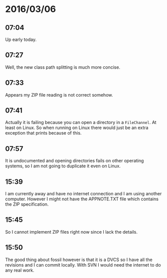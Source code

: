 # 2016/03/06

## 07:04

Up early today.

## 07:27

Well, the new class path splitting is much more concise.

## 07:33

Appears my ZIP file reading is not correct somehow.

## 07:41

Actually it is failing because you can open a directory in a `FileChannel`. At
least on Linux. So when running on Linux there would just be an extra exception
that prints because of this.

## 07:57

It is undocumented and opening directories fails on other operating systems, so
I am not going to duplicate it even on Linux.

## 15:39

I am currently away and have no internet connection and I am using another
computer. However I might not have the APPNOTE.TXT file which contains the
ZIP specification.

## 15:45

So I cannot implement ZIP files right now since I lack the details.

## 15:50

The good thing about fossil however is that it is a DVCS so I have all the
revisions and I can commit locally. With SVN I would need the internet to do
any real work.

